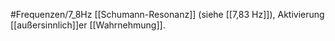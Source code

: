 #Frequenzen/7_8Hz
[[Schumann-Resonanz]] (siehe [[7,83 Hz]]), Aktivierung [[außersinnlich]]er [[Wahrnehmung]].